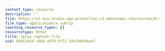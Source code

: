```yaml
---
content_type: resource
description: ''
file: https://ol-ocw-studio-app-production.s3.amazonaws.com/courses/6-451-principles-of-digital-communication-ii-spring-2005/05011b34c8bda9f85f723da708b4baa7_DyRLOmVRQDw.srt
file_type: application/x-subrip
learning_resource_types: []
resourcetype: Other
title: 3play caption file
uid: 05011b34-c8bd-a9f8-5f72-3da708b4baa7
---
```

